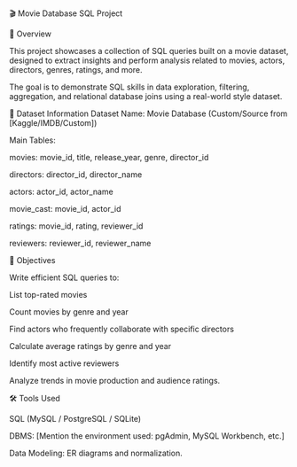 🎬 Movie Database SQL Project

📖 Overview

This project showcases a collection of SQL queries built on a movie dataset, designed to extract insights and perform analysis related to movies, actors, directors, genres, ratings, and more.

The goal is to demonstrate SQL skills in data exploration, filtering, aggregation, and relational database joins using a real-world style dataset.

🧾 Dataset Information
Dataset Name: Movie Database (Custom/Source from [Kaggle/IMDB/Custom])

Main Tables:

movies: movie_id, title, release_year, genre, director_id

directors: director_id, director_name

actors: actor_id, actor_name

movie_cast: movie_id, actor_id

ratings: movie_id, rating, reviewer_id

reviewers: reviewer_id, reviewer_name

🎯 Objectives

Write efficient SQL queries to:

List top-rated movies

Count movies by genre and year

Find actors who frequently collaborate with specific directors

Calculate average ratings by genre and year

Identify most active reviewers

Analyze trends in movie production and audience ratings.

🛠 Tools Used

SQL (MySQL / PostgreSQL / SQLite)

DBMS: [Mention the environment used: pgAdmin, MySQL Workbench, etc.]

Data Modeling: ER diagrams and normalization.



